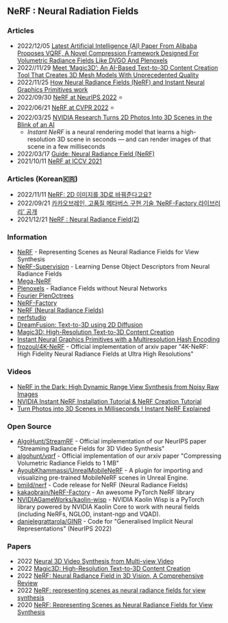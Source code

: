 ## NeRF : Neural Radiation Fields



### Articles
- 2022/12/05 [Latest Artificial Intelligence (AI) Paper From Alibaba Proposes VQRF, A Novel Compression Framework Designed For Volumetric Radiance Fields Like DVGO And Plenoxels](https://www.marktechpost.com/2022/12/05/latest-artificial-intelligence-ai-paper-from-alibaba-proposes-vqrf-a-novel-compression-framework-designed-for-volumetric-radiance-fields-like-dvgo-and-plenoxels/)
- 2022//11/29 [Meet ‘Magic3D’: An AI-Based Text-to-3D Content Creation Tool That Creates 3D Mesh Models With Unprecedented Quality](https://www.marktechpost.com/2022/11/29/meet-magic3d-an-ai-based-text-to-3d-content-creation-tool-that-creates-3d-mesh-models-with-unprecedented-quality/)
- 2022/11/25 [How Neural Radiance Fields (NeRF) and Instant Neural Graphics Primitives work](https://theaisummer.com/nerf/)
- 2022/09/30 [NeRF at NeurIPS 2022](https://markboss.me/post/nerf_at_neurips22/) ⭐
- 2022/06/21 [NeRF at CVPR 2022](https://dellaert.github.io/NeRF22/) ⭐
- 2022/03/25 [NVIDIA Research Turns 2D Photos Into 3D Scenes in the Blink of an AI](https://blogs.nvidia.com/blog/2022/03/25/instant-nerf-research-3d-ai/)
	- *Instant NeRF* is a neural rendering model that learns a high-resolution 3D scene in seconds — and can render images of that scene in a few milliseconds
- 2022/03/17 [Guide: Neural Radiance Field (NeRF)](https://datagen.tech/guides/synthetic-data/neural-radiance-field-nerf/)
- 2021/10/11 [NeRF at ICCV 2021](https://dellaert.github.io/NeRF21/)


### Articles (Korean🇰🇷)
- 2022/11/11 [NeRF: 2D 이미지를 3D로 바꿔준다고요?](https://modulabs.co.kr/blog/nerf-from-2d-to-3d/)
- 2022/09/21 [카카오브레인, 고품질 메타버스 구현 기술 ‘NeRF-Factory 라이브러리’ 공개](https://wowtale.net/2022/09/21/46185/)
- 2021/12/21 [NeRF : Neural Radiance Field(2)](https://animilux.github.io/research/2021/12/21/nerf2.html)


### Information
- [NeRF](https://www.matthewtancik.com/nerf) - Representing Scenes as Neural Radiance Fields for View Synthesis
- [NeRF-Supervision](https://yenchenlin.me/nerf-supervision/) - Learning Dense Object Descriptors from Neural Radiance Fields
- [Mega-NeRF](https://meganerf.cmusatyalab.org/)
- [Plenoxels](https://alexyu.net/plenoxels/) - Radiance Fields without Neural Networks
- [Fourier PlenOctrees](https://aoliao12138.github.io/FPO/)
- [NeRF-Factory](https://kakaobrain.github.io/NeRF-Factory/) 
- [NeRF (Neural Radiance Fields)](https://paperswithcode.com/dataset/nerf)
- [nerfstudio](https://docs.nerf.studio/en/latest/)
- [DreamFusion: Text-to-3D using 2D Diffusion](https://dreamfusion3d.github.io/)
- [Magic3D: High-Resolution Text-to-3D Content Creation](https://deepimagination.cc/Magic3D/)
- [Instant Neural Graphics Primitives with a Multiresolution Hash Encoding](https://nvlabs.github.io/instant-ngp/)
- [frozoul/4K-NeRF](https://github.com/frozoul/4K-NeRF) - Official implementation of arxiv paper "4K-NeRF: High Fidelity Neural Radiance Fields at Ultra High Resolutions"



### Videos
- [NeRF in the Dark: High Dynamic Range View Synthesis from Noisy Raw Images](https://www.youtube.com/watch?v=JtBS4KBcKVc)
- [NVIDIA Instant NeRF Installation Tutorial & NeRF Creation Tutorial](https://www.youtube.com/watch?v=8pfPUN8NyZE)
- [Turn Photos into 3D Scenes in Milliseconds ! Instant NeRF Explained](https://www.youtube.com/watch?v=UHQZBQOVAIU)


### Open Source
- [AlgoHunt/StreamRF](https://github.com/AlgoHunt/StreamRF) - Official implementation of our NeurIPS paper "Streaming Radiance Fields for 3D Video Synthesis"
- [algohunt/vqrf](https://github.com/algohunt/vqrf) - Official implementation of our arxiv paper "Compressing Volumetric Radiance Fields to 1 MB"
- [AyoubKhammassi/UnrealMobileNeRF](https://github.com/AyoubKhammassi/UnrealMobileNeRF) - A plugin for importing and visualizing pre-trained MobileNeRF scenes in Unreal Engine.
- [bmild/nerf](https://github.com/bmild/nerf) - Code release for NeRF (Neural Radiance Fields)
- [kakaobrain/NeRF-Factory](https://github.com/kakaobrain/NeRF-Factory) - An awesome PyTorch NeRF library
- [NVIDIAGameWorks/kaolin-wisp](https://github.com/NVIDIAGameWorks/kaolin-wisp) - NVIDIA Kaolin Wisp is a PyTorch library powered by NVIDIA Kaolin Core to work with neural fields (including NeRFs, NGLOD, instant-ngp and VQAD).
- [danielegrattarola/GINR](https://github.com/danielegrattarola/GINR) - Code for "Generalised Implicit Neural Representations" (NeurIPS 2022)


### Papers
- 2022 [Neural 3D Video Synthesis from Multi-view Video](https://neural-3d-video.github.io/)
- 2022 [Magic3D: High-Resolution Text-to-3D Content Creation](https://arxiv.org/pdf/2211.10440.pd)
- 2022 [NeRF: Neural Radiance Field in 3D Vision, A Comprehensive Review](https://arxiv.org/abs/2210.00379)
- 2022 [NeRF: representing scenes as neural radiance fields for view synthesis](https://dl.acm.org/doi/10.1145/3503250)
- 2020 [NeRF: Representing Scenes as Neural Radiance Fields for View Synthesis](https://arxiv.org/pdf/2003.08934v2.pdf)

